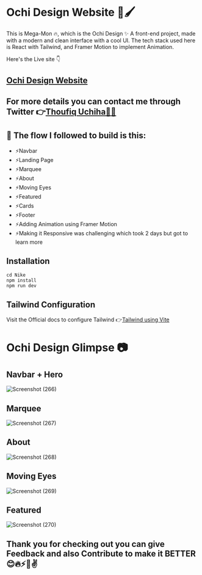 # Ochi Design Website 🎨🖌️

This is Mega-Mon 🔥, which is the Ochi Design ✨
A front-end project, made with a modern and clean interface with a cool UI.
The tech stack used here is React with Tailwind, and Framer Motion to implement Animation.

Here's the Live site 👇
## [Ochi Design Website](https://ochi-design-thou-chi.vercel.app/)

## For more details you can contact me through Twitter 👉[Thoufiq Uchiha🧑‍💻](https://twitter.com/IzharThouf29718)

## 🎯 The flow I followed to build is this:
+ ⚡Navbar
+ ⚡Landing Page
+ ⚡Marquee
+ ⚡About
+ ⚡Moving Eyes
+ ⚡Featured
+ ⚡Cards
+ ⚡Footer
+ ⚡Adding Animation using Framer Motion
+ ⚡Making it Responsive was challenging which took 2 days but got to learn more

## Installation

```
cd Nike
npm install
npm run dev
```

## Tailwind Configuration

Visit the Official docs to configure Tailwind 👉[Tailwind using Vite](https://tailwindcss.com/docs/guides/vite)

# Ochi Design Glimpse 📷

## Navbar + Hero
![Screenshot (266)](https://github.com/Thoufiq-Uchiha-23/Ochi-Design-Website/assets/143873191/24992fea-9867-4374-a8fd-8ac9bcd71517)

## Marquee
![Screenshot (267)](https://github.com/Thoufiq-Uchiha-23/Ochi-Design-Website/assets/143873191/251c4ad3-1175-4f26-89a3-ae182420b5de)

## About
![Screenshot (268)](https://github.com/Thoufiq-Uchiha-23/Ochi-Design-Website/assets/143873191/5eb62aed-0fca-4fa8-b1b1-2bab9c1f02a0)

## Moving Eyes
![Screenshot (269)](https://github.com/Thoufiq-Uchiha-23/Ochi-Design-Website/assets/143873191/0139d769-5d79-4f62-8003-21719c9d3eae)

## Featured
![Screenshot (270)](https://github.com/Thoufiq-Uchiha-23/Ochi-Design-Website/assets/143873191/c134309e-074d-4922-ab12-b67dc916950f)

## Thank you for checking out you can give Feedback and also Contribute to make it BETTER 😊🔥⚡🚀✌️
